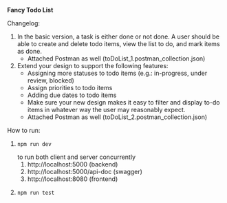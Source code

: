 **Fancy Todo List**

Changelog:

1. In the basic version, a task is either done or not done. A user should be able to create and delete todo items, view the list to do, and mark items as done.
   * Attached Postman as well (toDoList_1.postman_collection.json)
2. Extend your design to support the following features:
   * Assigning more statuses to todo items (e.g.: in-progress, under review, blocked)
   * Assign priorities to todo items
   * Adding due dates to todo items
   * Make sure your new design makes it easy to filter and display to-do items in whatever way the user may reasonably expect.
   * Attached Postman as well (toDoList_2.postman_collection.json)

How to run:

1. ```
   npm run dev
   ```
   to run both client and server concurrently
   1. http://localhost:5000 (backend)
   2. http://localhost:5000/api-doc (swagger)
   3. http://localhost:8080 (frontend)
2. ```
   npm run test
   ```
